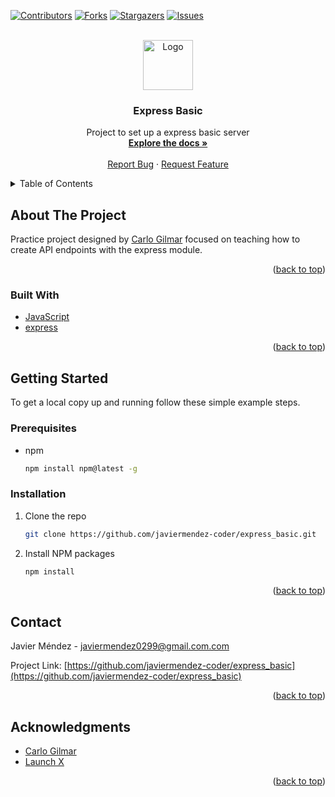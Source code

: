 <div id="top"></div>

[![Contributors][contributors-shield]][contributors-url]
[![Forks][forks-shield]][forks-url]
[![Stargazers][stars-shield]][stars-url]
[![Issues][issues-shield]][issues-url]



<!-- PROJECT LOGO -->
<br />
<div align="center">
  <a href="https://github.com/javiermendez-coder/express_basic">
    <img src="https://raw.githubusercontent.com/othneildrew/Best-README-Template/master/images/logo.png" alt="Logo" width="80" height="80">
  </a>

<h3 align="center">Express Basic</h3>

  <p align="center">
    Project to set up a express basic server
    <br />
    <a href="https://github.com/javiermendez-coder/express_basic"><strong>Explore the docs »</strong></a>
    <br />
    <br />
    <a href="https://github.com/javiermendez-coder/express_basic/issues">Report Bug</a>
    ·
    <a href="https://github.com/javiermendez-coder/express_basic/issues">Request Feature</a>
  </p>
</div>



<!-- TABLE OF CONTENTS -->
<details>
  <summary>Table of Contents</summary>
  <ol>
    <li>
      <a href="#about-the-project">About The Project</a>
      <ul>
        <li><a href="#built-with">Built With</a></li>
      </ul>
    </li>
    <li>
      <a href="#getting-started">Getting Started</a>
      <ul>
        <li><a href="#prerequisites">Prerequisites</a></li>
        <li><a href="#installation">Installation</a></li>
      </ul>
    </li>
    <li><a href="#contact">Contact</a></li>
    <li><a href="#acknowledgments">Acknowledgments</a></li>
  </ol>
</details>



<!-- ABOUT THE PROJECT -->
## About The Project

Practice project designed by [Carlo Gilmar][carlogilmar] focused on teaching how to create API endpoints with the express module.

<p align="right">(<a href="#top">back to top</a>)</p>



### Built With

* [JavaScript](https://www.javascript.com/)
* [express](https://expressjs.com/)

<p align="right">(<a href="#top">back to top</a>)</p>



<!-- GETTING STARTED -->
## Getting Started

To get a local copy up and running follow these simple example steps.

### Prerequisites

* npm
  ```sh
  npm install npm@latest -g
  ```

### Installation

1. Clone the repo
   ```sh
   git clone https://github.com/javiermendez-coder/express_basic.git
   ```
2. Install NPM packages
   ```sh
   npm install
   ```

<p align="right">(<a href="#top">back to top</a>)</p>



<!-- CONTACT -->
## Contact

Javier Méndez - javiermendez0299@gmail.com.com

Project Link: [https://github.com/javiermendez-coder/express_basic](https://github.com/javiermendez-coder/express_basic)

<p align="right">(<a href="#top">back to top</a>)</p>



<!-- ACKNOWLEDGMENTS -->
## Acknowledgments

* [Carlo Gilmar][carlogilmar]
* [Launch X][launchx]

<p align="right">(<a href="#top">back to top</a>)</p>



<!-- MARKDOWN LINKS & IMAGES -->
[contributors-shield]: https://img.shields.io/github/contributors/javiermendez-coder/express_basic.svg?style=for-the-badge
[contributors-url]: https://github.com/javiermendez-coder/express_basic/graphs/contributors
[forks-shield]: https://img.shields.io/github/forks/javiermendez-coder/express_basic.svg?style=for-the-badge
[forks-url]: https://github.com/javiermendez-coder/express_basic/network/members
[stars-shield]: https://img.shields.io/github/stars/javiermendez-coder/express_basic.svg?style=for-the-badge
[stars-url]: https://github.com/javiermendez-coder/express_basic/stargazers
[issues-shield]: https://img.shields.io/github/issues/javiermendez-coder/express_basic.svg?style=for-the-badge
[issues-url]: https://github.com/javiermendez-coder/express_basic/issues
[carlogilmar]: https://github.com/carlogilmar/
[launchx]: https://github.com/LaunchX-InnovaccionVirtual
